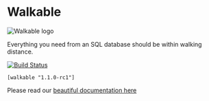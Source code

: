 # Walkable

![Walkable logo](doc/walkable.png)

Everything you need from an SQL database should be within walking
distance.

[![Build Status](https://travis-ci.com/walkable-server/walkable.svg?branch=master)](https://travis-ci.com/walkable-server/walkable)
```
[walkable "1.1.0-rc1"]
```

Please read our [beautiful documentation here](https://walkable.gitlab.io/)
